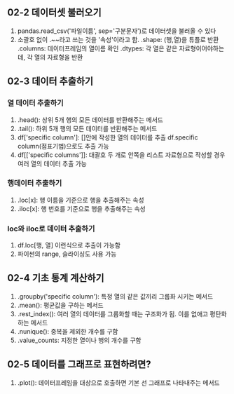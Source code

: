 ## 02-2 데이터셋 불러오기
1. pandas.read_csv('파일이름', sep='구분문자')로 데이터셋을 불러올 수 있다
2. 소괄호 없이 .~~라고 쓰는 것을 '속성'이라고 함.
   .shape: (행,열)을 튜플로 반환
   .columns: 데이터프레임의 열이름 확인
   .dtypes: 각 열은 같은 자료형이어야하는데, 각 열의 자료형을 반환

## 02-3 데이터 추출하기
### 열 데이터 추출하기
1. .head(): 상위 5개 행의 모든 데이터를 반환해주는 메서드
2. .tail(): 하위 5개 행의 모든 데이터를 반환해주는 메서드
3. df['specific column']: []안에 작성한 열의 데이터를 추출 df.specific column(점표기법)으로도 추출 가능
4. df[['specific columns']]: 대괄호 두 개로 안쪽을 리스트 자료형으로 작성할 경우 여러 열의 데이터 추출 가능
### 행데이터 추출하기
1. .loc[x]: 행 이름을 기준으로 행을 추출해주는 속성
2. .iloc[x]: 행 번호를 기준으로 행을 추출해주는 속성
### loc와 iloc로 데이터 추출하기
1. df.loc[행, 열] 이런식으로 추출이 가능함
2. 파이썬의 range, 슬라이싱도 사용 가능

## 02-4 기초 통계 계산하기
1. .groupby('specific column'): 특정 열의 같은 값끼리 그룹화 시키는 메서드
2. .mean(): 평균값을 구하는 메서드
3. .rest_index(): 여러 열의 데이터를 그룹화할 때는 구조화가 됨. 이를 없애고 평탄화하는 메서드
4. .nunique(): 중복을 제외한 개수를 구함
5. .value_counts: 지정한 열이나 행의 개수를 구함

## 02-5 데이터를 그래프로 표현하려면?
1. .plot(): 데이터프레임을 대상으로 호출하면 기본 선 그래프로 나타내주는 메서드
